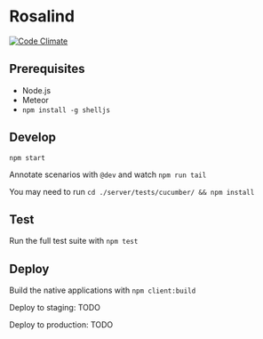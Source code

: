# Rosalind

[![Code Climate](https://codeclimate.com/github/clupprich/rosalind/badges/gpa.svg)](https://codeclimate.com/github/clupprich/rosalind)

## Prerequisites

 - Node.js
 - Meteor
 - `npm install -g shelljs`

## Develop

`npm start`

Annotate scenarios with `@dev` and watch `npm run tail`

You may need to run `cd ./server/tests/cucumber/ && npm install`

## Test

Run the full test suite with `npm test`

## Deploy

Build the native applications with `npm client:build`

Deploy to staging: TODO

Deploy to production: TODO
